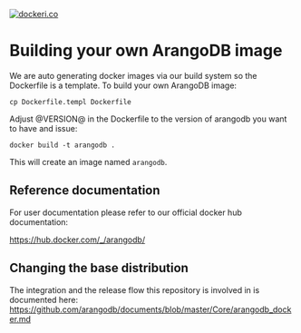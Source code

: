 
[![dockeri.co](http://dockeri.co/image/_/arangodb)](https://registry.hub.docker.com/_/arangodb/)

# Building your own ArangoDB image

We are auto generating docker images via our build system so the Dockerfile is a template. To build your own ArangoDB image:

```console
cp Dockerfile.templ Dockerfile
```

Adjust @VERSION@ in the Dockerfile to the version of arangodb you want to have and issue:

```console
docker build -t arangodb .
```

This will create an image named `arangodb`.

## Reference documentation

For user documentation please refer to our official docker hub documentation:

https://hub.docker.com/_/arangodb/

## Changing the base distribution

The integration and the release flow this repository is involved in is documented here: https://github.com/arangodb/documents/blob/master/Core/arangodb_docker.md
